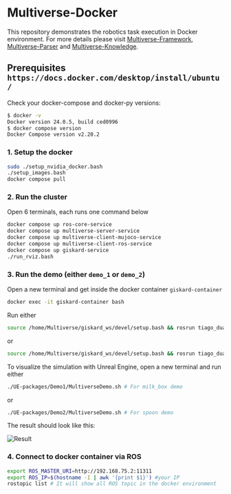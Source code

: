 # Multiverse-Docker

This repository demonstrates the robotics task execution in Docker environment. For more details please visit [Multiverse-Framework](https://github.com/Multiverse-Framework/Multiverse/tree/ICRA-2024), [Multiverse-Parser](https://github.com/Multiverse-Framework/Multiverse/tree/ICRA-2024/multiverse/modules/multiverse_parser) and [Multiverse-Knowledge](https://github.com/Multiverse-Framework/Multiverse/tree/ICRA-2024/multiverse/modules/multiverse_knowledge).

## Prerequisites `https://docs.docker.com/desktop/install/ubuntu/`

Check your docker-compose and docker-py versions:

```bash
$ docker -v
Docker version 24.0.5, build ced0996
$ docker compose version
Docker Compose version v2.20.2
```

### 1. Setup the docker

```bash
sudo ./setup_nvidia_docker.bash
./setup_images.bash
docker compose pull
```

### 2. Run the cluster

Open 6 terminals, each runs one command below
```bash
docker compose up ros-core-service
docker compose up multiverse-server-service
docker compose up multiverse-client-mujoco-service
docker compose up multiverse-client-ros-service
docker compose up giskard-service
./run_rviz.bash
```

### 3. Run the demo (either `demo_1` or `demo_2`)

Open a new terminal and get inside the docker container `giskard-container`

```bash
docker exec -it giskard-container bash
```

Run either

```bash
source /home/Multiverse/giskard_ws/devel/setup.bash && rosrun tiago_dual_in_apartment box_unpacking.py --spawn_object=milk_box 
```

or

```bash
source /home/Multiverse/giskard_ws/devel/setup.bash && rosrun tiago_dual_in_apartment box_unpacking.py --spawn_object=spoon 
```

To visualize the simulation with Unreal Engine, open a new terminal and run either

```bash
./UE-packages/Demo1/MultiverseDemo.sh # For milk_box demo
```

or

```bash
./UE-packages/Demo2/MultiverseDemo.sh # For spoon demo
```

The result should look like this:

![Result](https://github.com/Multiverse-Framework/Multiverse-Docker/assets/64316740/a7aa9d00-5fa5-4bbf-a376-67ad884fdd1a)


### 4. Connect to docker container via ROS

```bash
export ROS_MASTER_URI=http://192.168.75.2:11311
export ROS_IP=$(hostname -I | awk '{print $1}') #your IP
rostopic list # It will show all ROS topic in the docker environment
```
